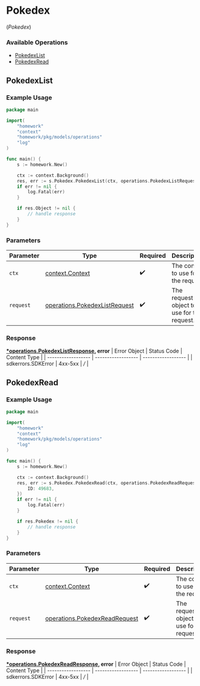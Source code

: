 # Pokedex
(*Pokedex*)

### Available Operations

* [PokedexList](#pokedexlist)
* [PokedexRead](#pokedexread)

## PokedexList

### Example Usage

```go
package main

import(
	"homework"
	"context"
	"homework/pkg/models/operations"
	"log"
)

func main() {
    s := homework.New()

    ctx := context.Background()
    res, err := s.Pokedex.PokedexList(ctx, operations.PokedexListRequest{})
    if err != nil {
        log.Fatal(err)
    }

    if res.Object != nil {
        // handle response
    }
}
```

### Parameters

| Parameter                                                                          | Type                                                                               | Required                                                                           | Description                                                                        |
| ---------------------------------------------------------------------------------- | ---------------------------------------------------------------------------------- | ---------------------------------------------------------------------------------- | ---------------------------------------------------------------------------------- |
| `ctx`                                                                              | [context.Context](https://pkg.go.dev/context#Context)                              | :heavy_check_mark:                                                                 | The context to use for the request.                                                |
| `request`                                                                          | [operations.PokedexListRequest](../../pkg/models/operations/pokedexlistrequest.md) | :heavy_check_mark:                                                                 | The request object to use for the request.                                         |


### Response

**[*operations.PokedexListResponse](../../pkg/models/operations/pokedexlistresponse.md), error**
| Error Object       | Status Code        | Content Type       |
| ------------------ | ------------------ | ------------------ |
| sdkerrors.SDKError | 4xx-5xx            | */*                |

## PokedexRead

### Example Usage

```go
package main

import(
	"homework"
	"context"
	"homework/pkg/models/operations"
	"log"
)

func main() {
    s := homework.New()

    ctx := context.Background()
    res, err := s.Pokedex.PokedexRead(ctx, operations.PokedexReadRequest{
        ID: 49683,
    })
    if err != nil {
        log.Fatal(err)
    }

    if res.Pokedex != nil {
        // handle response
    }
}
```

### Parameters

| Parameter                                                                          | Type                                                                               | Required                                                                           | Description                                                                        |
| ---------------------------------------------------------------------------------- | ---------------------------------------------------------------------------------- | ---------------------------------------------------------------------------------- | ---------------------------------------------------------------------------------- |
| `ctx`                                                                              | [context.Context](https://pkg.go.dev/context#Context)                              | :heavy_check_mark:                                                                 | The context to use for the request.                                                |
| `request`                                                                          | [operations.PokedexReadRequest](../../pkg/models/operations/pokedexreadrequest.md) | :heavy_check_mark:                                                                 | The request object to use for the request.                                         |


### Response

**[*operations.PokedexReadResponse](../../pkg/models/operations/pokedexreadresponse.md), error**
| Error Object       | Status Code        | Content Type       |
| ------------------ | ------------------ | ------------------ |
| sdkerrors.SDKError | 4xx-5xx            | */*                |
